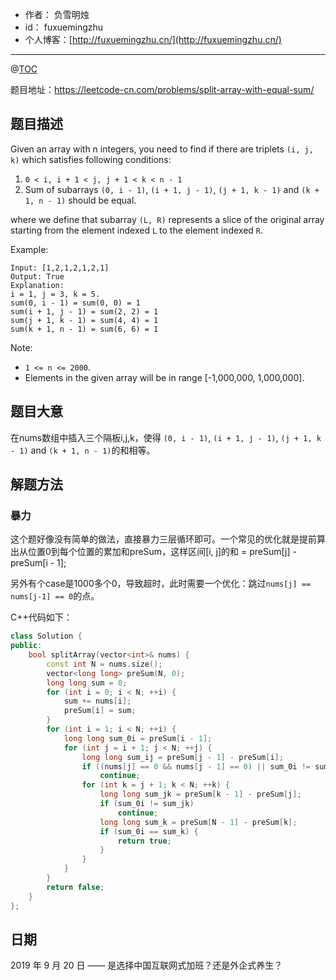 

- 作者：    负雪明烛
- id：      fuxuemingzhu
- 个人博客：[http://fuxuemingzhu.cn/](http://fuxuemingzhu.cn/)

---
@[TOC](目录)


题目地址：https://leetcode-cn.com/problems/split-array-with-equal-sum/

## 题目描述

Given an array with n integers, you need to find if there are triplets `(i, j, k)` which satisfies following conditions:

1. `0 < i, i + 1 < j, j + 1 < k < n - 1`
1. Sum of subarrays `(0, i - 1)`, `(i + 1, j - 1)`, `(j + 1, k - 1)` and `(k + 1, n - 1)` should be equal.

where we define that subarray `(L, R)` represents a slice of the original array starting from the element indexed `L` to the element indexed `R`.

Example:

    Input: [1,2,1,2,1,2,1]
    Output: True
    Explanation:
    i = 1, j = 3, k = 5. 
    sum(0, i - 1) = sum(0, 0) = 1
    sum(i + 1, j - 1) = sum(2, 2) = 1
    sum(j + 1, k - 1) = sum(4, 4) = 1
    sum(k + 1, n - 1) = sum(6, 6) = 1

Note:

- `1 <= n <= 2000`.
- Elements in the given array will be in range [-1,000,000, 1,000,000].


## 题目大意

在nums数组中插入三个隔板i,j,k，使得 `(0, i - 1)`, `(i + 1, j - 1)`, `(j + 1, k - 1)` and `(k + 1, n - 1)`的和相等。

## 解题方法

### 暴力

这个题好像没有简单的做法，直接暴力三层循环即可。一个常见的优化就是提前算出从位置0到每个位置的累加和preSum，这样区间[i, j]的和 = preSum[j] - preSum[i - 1];

另外有个case是1000多个0，导致超时，此时需要一个优化：跳过`nums[j] == nums[j-1] == 0`的点。

C++代码如下：

```cpp
class Solution {
public:
    bool splitArray(vector<int>& nums) {
        const int N = nums.size();
        vector<long long> preSum(N, 0);
        long long sum = 0;
        for (int i = 0; i < N; ++i) {
            sum += nums[i];
            preSum[i] = sum;
        }
        for (int i = 1; i < N; ++i) {
            long long sum_0i = preSum[i - 1];
            for (int j = i + 1; j < N; ++j) {
                long long sum_ij = preSum[j - 1] - preSum[i];
                if ((nums[j] == 0 && nums[j - 1] == 0) || sum_0i != sum_ij)
                    continue;
                for (int k = j + 1; k < N; ++k) {
                    long long sum_jk = preSum[k - 1] - preSum[j];
                    if (sum_0i != sum_jk)
                        continue;
                    long long sum_k = preSum[N - 1] - preSum[k];
                    if (sum_0i == sum_k) {
                        return true;
                    }
                }
            }
        }
        return false;
    }
};
```

## 日期

2019 年 9 月 20 日 —— 是选择中国互联网式加班？还是外企式养生？


  [1]: https://assets.leetcode.com/uploads/2018/10/12/maze_1_example_1.png
  [2]: https://assets.leetcode.com/uploads/2018/10/13/maze_1_example_2.png

